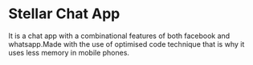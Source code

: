 # Stellar Chat App
It is a chat app with a combinational features of both facebook and whatsapp.Made with the use of optimised code technique that is why it uses less memory in mobile phones.
